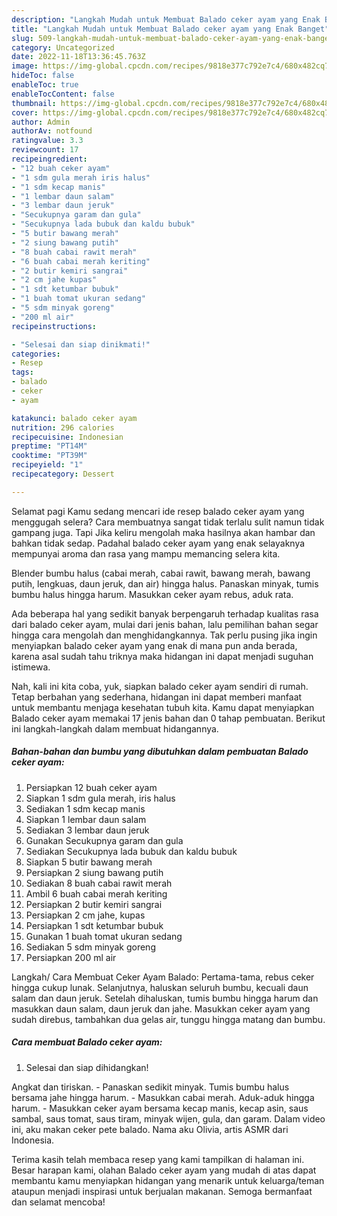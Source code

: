 ```yaml
---
description: "Langkah Mudah untuk Membuat Balado ceker ayam yang Enak Banget"
title: "Langkah Mudah untuk Membuat Balado ceker ayam yang Enak Banget"
slug: 509-langkah-mudah-untuk-membuat-balado-ceker-ayam-yang-enak-banget
category: Uncategorized
date: 2022-11-18T13:36:45.763Z
image: https://img-global.cpcdn.com/recipes/9818e377c792e7c4/680x482cq70/balado-ceker-ayam-foto-resep-utama.jpg
hideToc: false
enableToc: true
enableTocContent: false
thumbnail: https://img-global.cpcdn.com/recipes/9818e377c792e7c4/680x482cq70/balado-ceker-ayam-foto-resep-utama.jpg
cover: https://img-global.cpcdn.com/recipes/9818e377c792e7c4/680x482cq70/balado-ceker-ayam-foto-resep-utama.jpg
author: Admin
authorAv: notfound
ratingvalue: 3.3
reviewcount: 17
recipeingredient:
- "12 buah ceker ayam"
- "1 sdm gula merah iris halus"
- "1 sdm kecap manis"
- "1 lembar daun salam"
- "3 lembar daun jeruk"
- "Secukupnya garam dan gula"
- "Secukupnya lada bubuk dan kaldu bubuk"
- "5 butir bawang merah"
- "2 siung bawang putih"
- "8 buah cabai rawit merah"
- "6 buah cabai merah keriting"
- "2 butir kemiri sangrai"
- "2 cm jahe kupas"
- "1 sdt ketumbar bubuk"
- "1 buah tomat ukuran sedang"
- "5 sdm minyak goreng"
- "200 ml air"
recipeinstructions:

- "Selesai dan siap dinikmati!"
categories:
- Resep
tags:
- balado
- ceker
- ayam

katakunci: balado ceker ayam 
nutrition: 296 calories
recipecuisine: Indonesian
preptime: "PT14M"
cooktime: "PT39M"
recipeyield: "1"
recipecategory: Dessert

---
```



Selamat pagi Kamu sedang mencari ide resep balado ceker ayam yang menggugah selera? Cara membuatnya sangat tidak terlalu sulit namun tidak gampang juga. Tapi Jika keliru mengolah maka hasilnya akan hambar dan bahkan tidak sedap. Padahal balado ceker ayam yang enak selayaknya mempunyai aroma dan rasa yang mampu memancing selera kita.


Blender bumbu halus (cabai merah, cabai rawit, bawang merah, bawang putih, lengkuas, daun jeruk, dan air) hingga halus. Panaskan minyak, tumis bumbu halus hingga harum. Masukkan ceker ayam rebus, aduk rata.

Ada beberapa hal yang sedikit banyak berpengaruh terhadap kualitas rasa dari balado ceker ayam, mulai dari jenis bahan, lalu pemilihan bahan segar hingga cara mengolah dan menghidangkannya. Tak perlu pusing jika ingin menyiapkan balado ceker ayam yang enak di mana pun anda berada, karena asal sudah tahu triknya maka hidangan ini dapat menjadi suguhan istimewa.


Nah, kali ini kita coba, yuk, siapkan balado ceker ayam sendiri di rumah. Tetap berbahan yang sederhana, hidangan ini dapat memberi manfaat untuk membantu menjaga kesehatan tubuh kita. Kamu dapat menyiapkan Balado ceker ayam memakai 17 jenis bahan dan 0 tahap pembuatan. Berikut ini langkah-langkah dalam membuat hidangannya.

<!--inarticleads1-->

##### Bahan-bahan dan bumbu yang dibutuhkan dalam pembuatan Balado ceker ayam:

1. Persiapkan 12 buah ceker ayam
1. Siapkan 1 sdm gula merah, iris halus
1. Sediakan 1 sdm kecap manis
1. Siapkan 1 lembar daun salam
1. Sediakan 3 lembar daun jeruk
1. Gunakan Secukupnya garam dan gula
1. Sediakan Secukupnya lada bubuk dan kaldu bubuk
1. Siapkan 5 butir bawang merah
1. Persiapkan 2 siung bawang putih
1. Sediakan 8 buah cabai rawit merah
1. Ambil 6 buah cabai merah keriting
1. Persiapkan 2 butir kemiri sangrai
1. Persiapkan 2 cm jahe, kupas
1. Persiapkan 1 sdt ketumbar bubuk
1. Gunakan 1 buah tomat ukuran sedang
1. Sediakan 5 sdm minyak goreng
1. Persiapkan 200 ml air


Langkah/ Cara Membuat Ceker Ayam Balado: Pertama-tama, rebus ceker hingga cukup lunak. Selanjutnya, haluskan seluruh bumbu, kecuali daun salam dan daun jeruk. Setelah dihaluskan, tumis bumbu hingga harum dan masukkan daun salam, daun jeruk dan jahe. Masukkan ceker ayam yang sudah direbus, tambahkan dua gelas air, tunggu hingga matang dan bumbu. 

<!--inarticleads2-->

##### Cara membuat Balado ceker ayam:


1. Selesai dan siap dihidangkan!

Angkat dan tiriskan. - Panaskan sedikit minyak. Tumis bumbu halus bersama jahe hingga harum. - Masukkan cabai merah. Aduk-aduk hingga harum. - Masukkan ceker ayam bersama kecap manis, kecap asin, saus sambal, saus tomat, saus tiram, minyak wijen, gula, dan garam. Dalam video ini, aku makan ceker pete balado. Nama aku Olivia, artis ASMR dari Indonesia. 

Terima kasih telah membaca resep yang kami tampilkan di halaman ini. Besar harapan kami, olahan Balado ceker ayam yang mudah di atas dapat membantu kamu menyiapkan hidangan yang menarik untuk keluarga/teman ataupun menjadi inspirasi untuk berjualan makanan. Semoga bermanfaat dan selamat mencoba!
